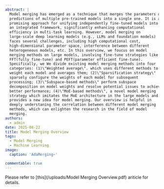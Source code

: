 ```yaml
---
abstract: |
  Model merging has emerged as a technique that merges the parameters or
  predictions of multiple pre-trained models into a single one. It is a
  promising approach for unifying independently fine-tuned models into
  an integrated framework, significantly enhancing computational
  efficiency in multi-task learning. However, model merging on
  large-scale deep learning models (e.g., LLMs and foundation models)
  faces several challenges, including high computational cost,
  high-dimensional parameter space, interference between different
  heterogeneous models, etc. In this overview, we foucus on model
  merging methods on large models, involving fine-tune strategies like
  FFT(fully fine-tune) and PEFT(parameter efficient fine-tune).
  Specifically, we We divide existing model merging methods into four
  categories: (1)\"Weighted average\". which uses different methods to
  weight each model and averages them; (2)\"Sparsification strategy\"
  sparsely configure the weights of each model for subsequent
  processing; (3)\"Subspace-based methods\" perform subspace
  decomposition on model weights and resolve potential issues to achieve
  better performance; (4)\"MoE-based methods\", a novel model merging
  strategy which imitates the MoE architecture in the large models and
  provides a new idea for model merging. Our overview is helpful in
  deeply understaning the correlation between different model merging
  methods, which can enlighten the research in the field of model
  merging.
authors:
  - admin
date: 2025-08-22
title: Model Merging Overview
tags:
  - Model Merging
  - Machine Learning
image:
  caption: 'AdaMerging~'

commentable: true
---
```



Please refer to [this](/uploads/Model Merging Overview.pdf) ariticle for details.